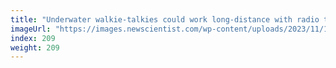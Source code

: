 ```yaml
---
title: "Underwater walkie-talkies could work long-distance with radio trick"
imageUrl: "https://images.newscientist.com/wp-content/uploads/2023/11/10140654/SEI_179026276.jpg?width=788"
index: 209
weight: 209
---
```

